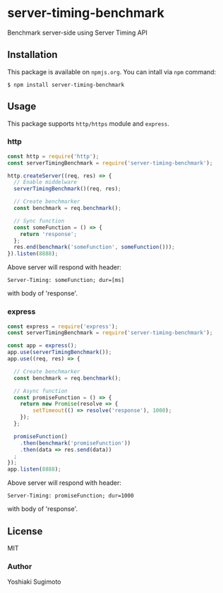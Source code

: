 # server-timing-benchmark

Benchmark server-side using Server Timing API

## Installation

This package is available on `npmjs.org`. You can intall via `npm` command:

```
$ npm install server-timing-benchmark
```

## Usage

This package supports `http/https` module and `express`.

### http

```js
const http = require('http');
const serverTimingBenchmark = require('server-timing-benchmark');

http.createServer((req, res) => {
  // Enable middelware
  serverTimingBenchmark()(req, res);

  // Create benchmarker
  const benchmark = req.benchmark();

  // Sync function
  const someFunction = () => {
    return 'response';
  };
  res.end(benchmark('someFunction', someFunction()));
}).listen(8888);
```

Above server will respond with header:

```
Server-Timing: someFunction; dur=[ms]
```

with body of 'response'.

### express

```js
const express = require('express');
const serverTimingBenchmark = require('server-timing-benchmark');

const app = express();
app.use(serverTimingBenchmark());
app.use((req, res) => {

  // Create benchmarker
  const benchmark = req.benchmark();

  // Async function
  const promiseFunction = () => {
    return new Promise(resolve => {
        setTimeout(() => resolve('response'), 1000);
    });
  };

  promiseFunction()
    .then(benchmark('promiseFunction'))
    .then(data => res.send(data))
  ;
});
app.listen(8888);
```

Above server will respond with header:

```
Server-Timing: promiseFunction; dur=1000
```

with body of 'response'.

## License

MIT

### Author

Yoshiaki Sugimoto

